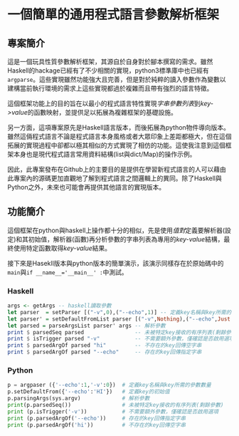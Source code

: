 # 一個簡單的通用程式語言參數解析框架
<!--# A simple argument parser framework for general programming languages-->

## 專案簡介

這是一個玩具性質參數解析框架，其源自於自身對於腳本撰寫的需求。雖然Haskell的hackage已經有了不少相關的實現，python3標準庫中也已經有`argparse`。這些實現雖然功能強大且完善，但是對於純粹的讀入參數作為變數以建構當前執行環境的需求上這些實現都過於複雜而且帶有強烈的語言特徵。

這個框架功能上的目的旨在以最小的程式語言特性實現*字串參數列表*到*key->value*的函數映射，並提供足以拓展為複雜框架的基礎設施。

另一方面，這項專案原先是Haskell語言版本，而後拓展為python物件導向版本。雖然這倆程式語言不論是程式語言本身風格或者大眾印象上差距都極大，但在這個拓展的實現過程中卻都以極其相似的方式實現了相仿的功能。這使我注意到這個框架本身也是現代程式語言常用資料結構(list與dict/Map)的操作示例。

因此，此專案發布在Github上的主要目的是提供在學習新程式語言的人可以藉由此專案內的源碼更加直觀地了解到程式語言之間邏輯上的異同。除了Haskell與Python之外，未來也可能會再提供其他語言的實現版本。

## 功能簡介

這個框架在python與haskell上操作都十分的相似，先是使用*值對*定義要解析器(設定)和其初始值，解析器(函數)再分析參數的字串列表為專用的*key-value*結構，最終使用特定函數取得*key-value*結果。

接下來是Hasekll版本與python版本的簡單演示，該演示同樣存在於原始碼中的`main`與`if __name__='__main__' :`中測試。

### Haskell
```haskell
args <- getArgs -- haskell讀取參數
let parser  = setParser [("-v",0),("--echo",1)] -- 定義key名稱與key所需的參數數量
let parser' = setDefaultFromList parser [("-v",Nothing),("--echo",Just ["Hello, workd!"])] -- 定義key的初始值
let parsed = parseArgsList parser' args -- 解析參數
print $ parsedSeq parsed                -- 未被特定key接收的有序列表(剩餘參數)
print $ isTrigger parsed "-v"           -- 不需要額外參數，僅確認是否啟用選項
print $ parsedArgOf parsed "hi"         -- 不存在的key回傳空字串
print $ parsedArgOf parsed "--echo"     -- 存在的key回傳指定字串
```

### Python
```python
p = argpaser ({'--echo':1,'-v':0})  # 定義key名稱與key所需的參數數量
p.setDefaultFrom({'--echo':'HI'})   # 定義key的初始值
p.parsingArgs(sys.argv)             # 解析參數
print(p.parsedSeq())                # 未被特定key接收的有序列表(剩餘參數)
print (p.isTrigger('-v'))           # 不需要額外參數，僅確認是否啟用選項
print (p.parsedArgOf('--echo'))     # 存在的key回傳指定字串
print (p.parsedArgOf('hi'))         # 不存在的key回傳空字串
```